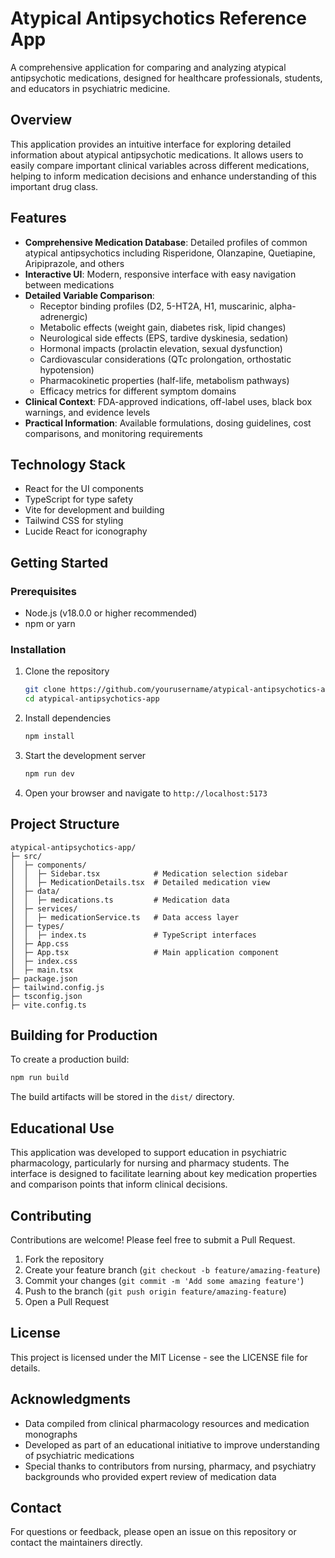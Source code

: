 # Atypical Antipsychotics Reference App

A comprehensive application for comparing and analyzing atypical antipsychotic medications, designed for healthcare professionals, students, and educators in psychiatric medicine.

## Overview

This application provides an intuitive interface for exploring detailed information about atypical antipsychotic medications. It allows users to easily compare important clinical variables across different medications, helping to inform medication decisions and enhance understanding of this important drug class.

## Features

- **Comprehensive Medication Database**: Detailed profiles of common atypical antipsychotics including Risperidone, Olanzapine, Quetiapine, Aripiprazole, and others
- **Interactive UI**: Modern, responsive interface with easy navigation between medications
- **Detailed Variable Comparison**: 
  - Receptor binding profiles (D2, 5-HT2A, H1, muscarinic, alpha-adrenergic)
  - Metabolic effects (weight gain, diabetes risk, lipid changes)
  - Neurological side effects (EPS, tardive dyskinesia, sedation)
  - Hormonal impacts (prolactin elevation, sexual dysfunction)
  - Cardiovascular considerations (QTc prolongation, orthostatic hypotension)
  - Pharmacokinetic properties (half-life, metabolism pathways)
  - Efficacy metrics for different symptom domains
- **Clinical Context**: FDA-approved indications, off-label uses, black box warnings, and evidence levels
- **Practical Information**: Available formulations, dosing guidelines, cost comparisons, and monitoring requirements

## Technology Stack

- React for the UI components
- TypeScript for type safety
- Vite for development and building
- Tailwind CSS for styling
- Lucide React for iconography

## Getting Started

### Prerequisites

- Node.js (v18.0.0 or higher recommended)
- npm or yarn

### Installation

1. Clone the repository
   ```bash
   git clone https://github.com/yourusername/atypical-antipsychotics-app.git
   cd atypical-antipsychotics-app
   ```

2. Install dependencies
   ```bash
   npm install
   ```

3. Start the development server
   ```bash
   npm run dev
   ```

4. Open your browser and navigate to `http://localhost:5173`

## Project Structure

```
atypical-antipsychotics-app/
├─ src/
│  ├─ components/
│  │  ├─ Sidebar.tsx            # Medication selection sidebar
│  │  ├─ MedicationDetails.tsx  # Detailed medication view
│  ├─ data/
│  │  ├─ medications.ts         # Medication data
│  ├─ services/
│  │  ├─ medicationService.ts   # Data access layer
│  ├─ types/
│  │  ├─ index.ts               # TypeScript interfaces
│  ├─ App.css
│  ├─ App.tsx                   # Main application component
│  ├─ index.css
│  ├─ main.tsx
├─ package.json
├─ tailwind.config.js
├─ tsconfig.json
├─ vite.config.ts
```

## Building for Production

To create a production build:

```bash
npm run build
```

The build artifacts will be stored in the `dist/` directory.

## Educational Use

This application was developed to support education in psychiatric pharmacology, particularly for nursing and pharmacy students. The interface is designed to facilitate learning about key medication properties and comparison points that inform clinical decisions.

## Contributing

Contributions are welcome! Please feel free to submit a Pull Request.

1. Fork the repository
2. Create your feature branch (`git checkout -b feature/amazing-feature`)
3. Commit your changes (`git commit -m 'Add some amazing feature'`)
4. Push to the branch (`git push origin feature/amazing-feature`)
5. Open a Pull Request

## License

This project is licensed under the MIT License - see the LICENSE file for details.

## Acknowledgments

- Data compiled from clinical pharmacology resources and medication monographs
- Developed as part of an educational initiative to improve understanding of psychiatric medications
- Special thanks to contributors from nursing, pharmacy, and psychiatry backgrounds who provided expert review of medication data

## Contact

For questions or feedback, please open an issue on this repository or contact the maintainers directly.
